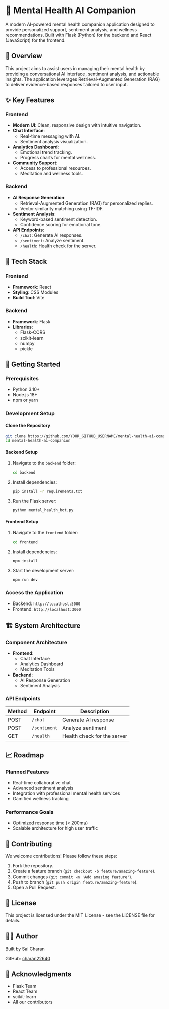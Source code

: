 # 🧠 Mental Health AI Companion

A modern AI-powered mental health companion application designed to provide personalized support, sentiment analysis, and wellness recommendations. Built with Flask (Python) for the backend and React (JavaScript) for the frontend.

## 📌 Overview
This project aims to assist users in managing their mental health by providing a conversational AI interface, sentiment analysis, and actionable insights. The application leverages Retrieval-Augmented Generation (RAG) to deliver evidence-based responses tailored to user input.

## ✨ Key Features

### Frontend
- **Modern UI**: Clean, responsive design with intuitive navigation.
- **Chat Interface**:
  - Real-time messaging with AI.
  - Sentiment analysis visualization.
- **Analytics Dashboard**:
  - Emotional trend tracking.
  - Progress charts for mental wellness.
- **Community Support**:
  - Access to professional resources.
  - Meditation and wellness tools.

### Backend
- **AI Response Generation**:
  - Retrieval-Augmented Generation (RAG) for personalized replies.
  - Vector similarity matching using TF-IDF.
- **Sentiment Analysis**:
  - Keyword-based sentiment detection.
  - Confidence scoring for emotional tone.
- **API Endpoints**:
  - `/chat`: Generate AI responses.
  - `/sentiment`: Analyze sentiment.
  - `/health`: Health check for the server.

## 🔧 Tech Stack

### Frontend
- **Framework**: React
- **Styling**: CSS Modules
- **Build Tool**: Vite

### Backend
- **Framework**: Flask
- **Libraries**:
  - Flask-CORS
  - scikit-learn
  - numpy
  - pickle

## 🚀 Getting Started

### Prerequisites
- Python 3.10+
- Node.js 18+
- npm or yarn

### Development Setup

#### Clone the Repository
```bash
git clone https://github.com/YOUR_GITHUB_USERNAME/mental-health-ai-companion.git
cd mental-health-ai-companion
```

#### Backend Setup
1. Navigate to the `backend` folder:
   ```bash
   cd backend
   ```
2. Install dependencies:
   ```bash
   pip install -r requirements.txt
   ```
3. Run the Flask server:
   ```bash
   python mental_health_bot.py
   ```

#### Frontend Setup
1. Navigate to the `frontend` folder:
   ```bash
   cd frontend
   ```
2. Install dependencies:
   ```bash
   npm install
   ```
3. Start the development server:
   ```bash
   npm run dev
   ```

### Access the Application
- Backend: `http://localhost:5000`
- Frontend: `http://localhost:3000`

## 🏗️ System Architecture

### Component Architecture
- **Frontend**:
  - Chat Interface
  - Analytics Dashboard
  - Meditation Tools
- **Backend**:
  - AI Response Generation
  - Sentiment Analysis

### API Endpoints
| Method | Endpoint       | Description                     |
|--------|----------------|---------------------------------|
| POST   | `/chat`        | Generate AI response            |
| POST   | `/sentiment`   | Analyze sentiment               |
| GET    | `/health`      | Health check for the server     |

## 📈 Roadmap

### Planned Features
- Real-time collaborative chat
- Advanced sentiment analysis
- Integration with professional mental health services
- Gamified wellness tracking

### Performance Goals
- Optimized response time (< 200ms)
- Scalable architecture for high user traffic

## 👥 Contributing
We welcome contributions! Please follow these steps:
1. Fork the repository.
2. Create a feature branch (`git checkout -b feature/amazing-feature`).
3. Commit changes (`git commit -m 'Add amazing feature'`).
4. Push to branch (`git push origin feature/amazing-feature`).
5. Open a Pull Request.

## 📄 License
This project is licensed under the MIT License - see the LICENSE file for details.

## 👨‍💻 Author
Built by Sai Charan

GitHub: [charan22640](https://github.com/charan22640)

## 🙏 Acknowledgments
- Flask Team
- React Team
- scikit-learn
- All our contributors
